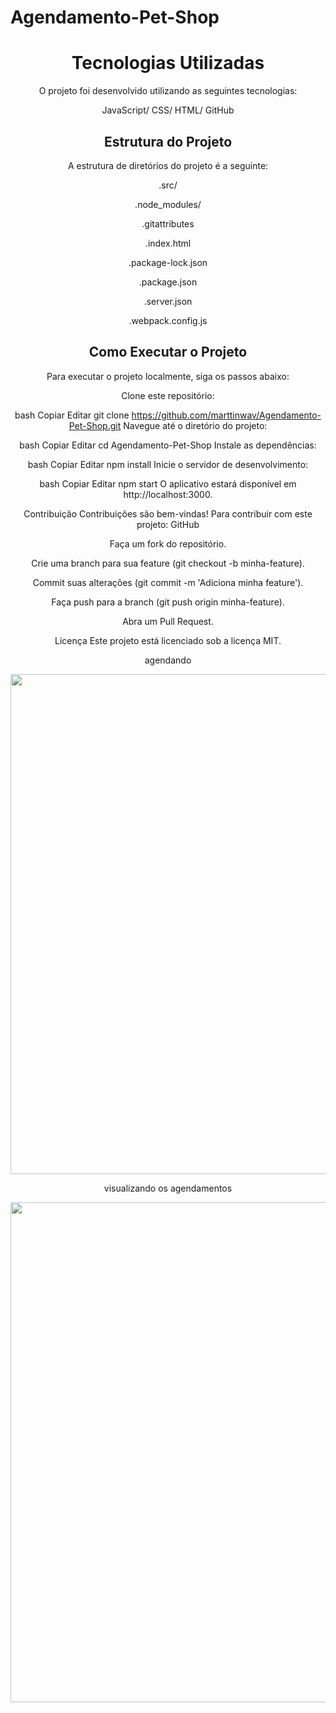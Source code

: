 # Agendamento-Pet-Shop

<div align="center">
 <h1> </h1>
 <p>
 <h1>Tecnologias Utilizadas </h1>
O projeto foi desenvolvido utilizando as seguintes tecnologias:​

JavaScript​/
CSS​/
HTML​/
GitHub


<h2>Estrutura do Projeto</h2>
A estrutura de diretórios do projeto é a seguinte:

.src/​

.node_modules/​

.gitattributes​

.index.html​

.package-lock.json​

.package.json​

.server.json​

.webpack.config.js​

<h2>Como Executar o Projeto</h2>
Para executar o projeto localmente, siga os passos abaixo:

Clone este repositório:​

bash
Copiar
Editar
git clone https://github.com/marttinwav/Agendamento-Pet-Shop.git
Navegue até o diretório do projeto:​

bash
Copiar
Editar
cd Agendamento-Pet-Shop
Instale as dependências:​

bash
Copiar
Editar
npm install
Inicie o servidor de desenvolvimento:​

bash
Copiar
Editar
npm start
O aplicativo estará disponível em http://localhost:3000.​

Contribuição
Contribuições são bem-vindas! Para contribuir com este projeto:​
GitHub

Faça um fork do repositório.​

Crie uma branch para sua feature (git checkout -b minha-feature).​

Commit suas alterações (git commit -m 'Adiciona minha feature').​

Faça push para a branch (git push origin minha-feature).​

Abra um Pull Request.​

Licença
Este projeto está licenciado sob a licença MIT.
</p> 
 <p>agendando</p>
  <img src="https://github.com/user-attachments/assets/4c255703-1226-451a-a00c-06fd0cb42708" width="800"/>
 <p>visualizando os agendamentos</p>
  <img src="https://github.com/user-attachments/assets/843cce28-8faf-4c5b-a8eb-455aefd142a6" width="800"/>
</div>

